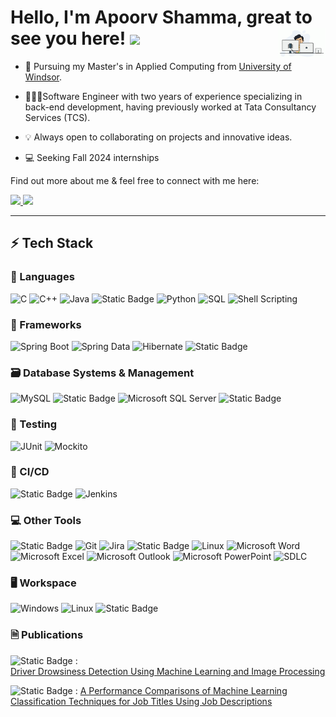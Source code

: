 <h1> Hello, I'm Apoorv Shamma, great to see you here!
  <a href="https://github.com/Apoorvs23"><img src="https://github.com/Apoorvs23/Apoorvs23/blob/master/gif.gif"  width="15%" align="right" alt="Memoji"/></a><img src="https://media.giphy.com/media/hvRJCLFzcasrR4ia7z/giphy.gif" width="5%"></h1>

* 📖 Pursuing my Master's in Applied Computing from [University of Windsor]((https://www.uwindsor.ca/graduate-studies/305/applied-computing)). 

* 🧑🏻‍💻Software Engineer with two years of experience specializing in back-end development, having previously worked at Tata Consultancy Services (TCS).

* 💡 Always open to collaborating on projects and innovative ideas. 

* 💻 Seeking Fall 2024 internships

Find out more about me & feel free to connect with me here:

<p align="left">
	<a href="https://www.linkedin.com/in/apoorv-shamma">
		<img src="https://img.shields.io/badge/LinkedIn-0077B5?style=for-the-badge&logo=linkedin&logoColor=white" />
	</a>
        <a href="shamma@uwindsor.ca">
		<img src="https://img.shields.io/badge/Gmail-D14836?style=for-the-badge&logo=gmail&logoColor=white" />
	</a>
</p>

---

## ⚡ Tech Stack

### 🚀 Languages

![C](https://img.shields.io/badge/C-00599C?style=for-the-badge&logo=c&logoColor=white)
![C++](https://img.shields.io/badge/C%2B%2B-00599C?style=for-the-badge&logo=c%2B%2B&logoColor=white)
![Java](https://img.shields.io/badge/Java-ED8B00?style=for-the-badge&logo=openjdk&logoColor=white)
![Static Badge](https://img.shields.io/badge/C%23-%23512BD4?style=for-the-badge&logo=csharp&logoColor=white)
![Python](https://img.shields.io/badge/Python-3776AB?style=for-the-badge&logo=python&logoColor=white)
![SQL](https://img.shields.io/badge/SQL-005C8A?style=for-the-badge&logo=sql&logoColor=white)
![Shell Scripting](https://img.shields.io/badge/Shell_Scripting-4EAA25?style=for-the-badge&logo=gnu-bash&logoColor=white)

### 🧩 Frameworks

![Spring Boot](https://img.shields.io/badge/Spring_Boot-6DB33F?style=for-the-badge&logo=spring-boot&logoColor=white)
![Spring Data](https://img.shields.io/badge/Spring_Data-6DB33F?style=for-the-badge&logo=spring-data&logoColor=white)
![Hibernate](https://img.shields.io/badge/Hibernate-59666C?style=for-the-badge&logo=hibernate&logoColor=white)
![Static Badge](https://img.shields.io/badge/ASP%20.NET-9400D3?style=for-the-badge&logo=.NET)



### 🗃️ Database Systems & Management

![MySQL](https://img.shields.io/badge/MySQL-4479A1?style=for-the-badge&logo=mysql&logoColor=white)
![Static Badge](https://img.shields.io/badge/SQL%20Server%20Management%20Studio%20(SSMS)%20-brown?style=for-the-badge&logo=microsoft&logoColor=white)
![Microsoft SQL Server](https://img.shields.io/badge/Microsoft_SQL_Server-CC2927?style=for-the-badge&logo=microsoft-sql-server&logoColor=white)
![Static Badge](https://img.shields.io/badge/PostgreSQL-4169E1?style=for-the-badge&logo=postgresql&logoColor=white)

### 🧪 Testing

![JUnit](https://img.shields.io/badge/JUnit-25A162?style=for-the-badge&logo=junit&logoColor=white)
![Mockito](https://img.shields.io/badge/Mockito-008AFF?style=for-the-badge&logo=mockito&logoColor=white)

### 🔄 CI/CD

![Static Badge](https://img.shields.io/badge/UrbanCode%20Deploy%20(UCD)-052FAD?style=for-the-badge&logo=ibm&logoColor=white)
![Jenkins](https://img.shields.io/badge/Jenkins-D24939?style=for-the-badge&logo=jenkins&logoColor=white)


### 💻 Other Tools

![Static Badge](https://img.shields.io/badge/Azure%20Devops-0078D7?style=for-the-badge&logo=azuredevops&logoColor=white)
![Git](https://img.shields.io/badge/Git-F05032?style=for-the-badge&logo=git&logoColor=white)
![Jira](https://img.shields.io/badge/Jira-0052CC?style=for-the-badge&logo=jira&logoColor=white)
![Static Badge](https://img.shields.io/badge/SQL%20Server%20Integration%20Services%20(SSIS)%20-CC2927?style=for-the-badge&logo=microsoftsqlserver&logoColor=white)
![Linux](https://img.shields.io/badge/Linux-FCC624?style=for-the-badge&logo=linux&logoColor=black)
![Microsoft Word](https://img.shields.io/badge/Microsoft_Word-2B579A?style=for-the-badge&logo=microsoft-word&logoColor=white)
![Microsoft Excel](https://img.shields.io/badge/Microsoft_Excel-217346?style=for-the-badge&logo=microsoft-excel&logoColor=white)
![Microsoft Outlook](https://img.shields.io/badge/Microsoft_Outlook-0078D4?style=for-the-badge&logo=microsoft-outlook&logoColor=white)
![Microsoft PowerPoint](https://img.shields.io/badge/Microsoft_PowerPoint-B7472A?style=for-the-badge&logo=microsoft-powerpoint&logoColor=white)
![SDLC](https://img.shields.io/badge/SDLC-000000?style=for-the-badge&logo=code&logoColor=white)

### 🖥️ Workspace

![Windows](https://img.shields.io/badge/Windows-0078D6?style=for-the-badge&logo=windows&logoColor=white)
![Linux](https://img.shields.io/badge/Linux-FCC624?style=for-the-badge&logo=linux&logoColor=black)
![Static Badge](https://img.shields.io/badge/macOS-%23000000?style=for-the-badge&logo=apple&logoColor=white)


### 🗎 Publications
![Static Badge](https://img.shields.io/badge/IEEE-%2300629B?style=for-the-badge&logo=ieee&logoColor=white) :  
<a href="https://ieeexplore.ieee.org/abstract/document/9596358"> Driver Drowsiness Detection Using Machine Learning and Image Processing</a>

![Static Badge](https://img.shields.io/badge/SSRN-%23154881?style=for-the-badge&logo=ssrn&logoColor=white) : 
<a href=" https://papers.ssrn.com/sol3/papers.cfm?abstract_id=3589962" >A Performance Comparisons of Machine Learning Classification Techniques for Job Titles Using Job Descriptions</a>
 
